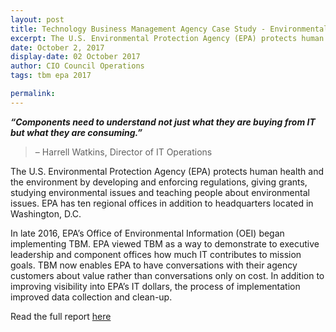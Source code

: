 ```yaml
---
layout: post
title: Technology Business Management Agency Case Study - Environmental Protection Agency (EPA)
excerpt: The U.S. Environmental Protection Agency (EPA) protects human health and the environment by developing and enforcing regulations, giving grants, studying environmental issues and teaching people about environmental issues. EPA has ten regional offices in addition to headquarters located in Washington, D.C.
date: October 2, 2017
display-date: 02 October 2017
author: CIO Council Operations
tags: tbm epa 2017

permalink:
---
```

_**“Components need to understand not just what they are buying from IT but what they are consuming.”**_
> – Harrell Watkins, Director of IT Operations

The U.S. Environmental Protection Agency (EPA) protects human health and the environment by developing and enforcing regulations, giving grants, studying environmental issues and teaching people about environmental issues. EPA has ten regional offices in addition to headquarters located in Washington, D.C.

In late 2016, EPA’s Office of Environmental Information (OEI) began implementing TBM. EPA viewed TBM as a way to demonstrate to executive leadership and component offices how much IT contributes to mission goals. TBM now enables EPA to have conversations with their agency customers about value rather than conversations only on cost. In addition to improving visibility into EPA’s IT dollars, the process of implementation improved data collection and clean-up.

Read the full report [here](https://s3.amazonaws.com/sitesusa/wp-content/uploads/sites/1151/2017/10/TBM-EPA-Case-Study.pdf)
